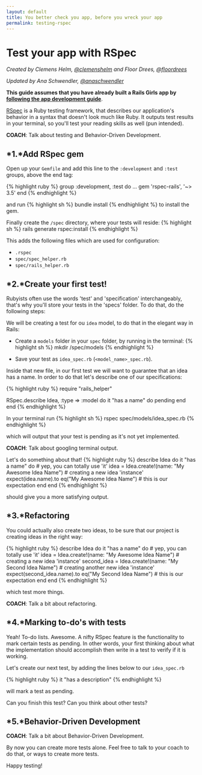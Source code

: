```yaml
---
layout: default
title: You better check you app, before you wreck your app
permalink: testing-rspec
---
```


# Test your app with RSpec

*Created by Clemens Helm, [@clemenshelm](https://twitter.com/clemenshelm) and Floor Drees, [@floordrees](https://twitter.com/floordrees)*

*Updated by Ana Schwendler, [@anaschwendler](https://twitter.com/anaschwendler)*

**This guide assumes that you have already built a Rails Girls app by** [**following the app development guide**](/app).

[RSpec](https://github.com/rspec/rspec-rails) is a Ruby testing framework, that describes our application's behavior in a syntax that doesn't look much like Ruby. It outputs test results in your terminal, so you'll test your reading skills as well (pun intended).

__COACH__: Talk about testing and Behavior-Driven Development.

## *1.*Add RSpec gem

Open up your `Gemfile` and add this line to the `:development` and `:test` groups, above the end tag:

{% highlight ruby %}
group :development, :test do
  ...
  gem 'rspec-rails', '~> 3.5'
end
{% endhighlight %}

and run
{% highlight sh %}
bundle install
{% endhighlight %}
to install the gem.

Finally create the `/spec` directory, where your tests will reside:
{% highlight sh %}
rails generate rspec:install
{% endhighlight %}


This adds the following files which are used for configuration:

- `.rspec`
- `spec/spec_helper.rb`
- `spec/rails_helper.rb`

## *2.*Create your first test!

Rubyists often use the words 'test' and 'specification' interchangeably, that's why you'll store your tests in the 'specs' folder.
To do that, do the following steps:

We will be creating a test for ou `idea` model, to do that in the elegant way in Rails:

* Create a `models` folder in your `spec` folder, by running in the terminal:
{% highlight sh %}
mkdir /spec/models
{% endhighlight %}

* Save your test as `idea_spec.rb` (`<model_name>_spec.rb`).

Inside that new file, in our first test we will want to guarantee that an idea has a name. In order to do that let's describe one of our specifications:

{% highlight ruby %}
require "rails_helper"

RSpec.describe Idea, :type => :model do
  it "has a name" do
    pending
  end
end
{% endhighlight %}

In your terminal run
{% highlight sh %}
rspec spec/models/idea_spec.rb
{% endhighlight %}

which will output that your test is pending as it's not yet implemented.

__COACH__: Talk about googling terminal output.

Let's do something about that!
{% highlight ruby %}
describe Idea do
  it "has a name" do # yep, you can totally use 'it'
    idea = Idea.create!(name: "My Awesome Idea Name") # creating a new idea 'instance'
    expect(idea.name).to eq("My Awesome Idea Name") # this is our expectation
  end
end
{% endhighlight %}

should give you a more satisfying output.

## *3.*Refactoring

You could actually also create two ideas, to be sure that our project is creating ideas in the right way:

{% highlight ruby %}
describe Idea do
  it "has a name" do # yep, you can totally use 'it'
    idea = Idea.create!(name: "My Awesome Idea Name") # creating a new idea 'instance'
    second_idea = Idea.create!(name: "My Second Idea Name") # creating another new idea 'instance'
    expect(second_idea.name).to eq("My Second Idea Name") # this is our expectation
  end
end
{% endhighlight %}

which test more things.

__COACH__: Talk a bit about refactoring.

## *4.*Marking to-do's with tests

Yeah! To-do lists. Awesome.
A nifty RSpec feature is the functionality to mark certain tests as pending. In other words, your first thinking about what the implementation should accomplish then write in a test to verify if it is working.

Let's create our next test, by adding the lines below to our `idea_spec.rb`

{% highlight ruby %}
it "has a description"
{% endhighlight %}

will mark a test as pending.

Can you finish this test? Can you think about other tests?

## *5.*Behavior-Driven Development
__COACH__: Talk a bit about Behavior-Driven Development.

By now you can create more tests alone. Feel free to talk to your coach to do that, or ways to create more tests.

Happy testing!
